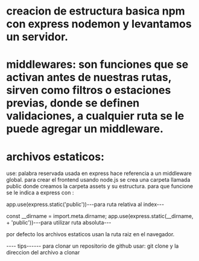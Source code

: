 # creacion de estructura basica npm con express nodemon y levantamos un servidor.

# middlewares: son funciones que se activan antes de nuestras rutas, sirven como filtros o estaciones previas, donde se definen validaciones, a cualquier ruta se le puede agregar un middleware.



# archivos estaticos: 
use: palabra reservada usada en express hace referencia a un middleware global. 
para crear el frontend usando node.js se crea una carpeta llamada public donde creamos la carpeta assets y su estructura.
para que funcione se le indica a express con :

app.use(express.static('public'))---para ruta relativa al index---



const __dirname = import.meta.dirname;
app.use(express.static(__dirname, + 'public'))---para utilizar ruta absoluta---



por defecto los archivos estaticos usan la ruta raiz en el navegador.

---- tips------
para clonar un repositorio de github usar:
git clone y la direccion del archivo a clonar 

